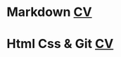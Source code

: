 # Markdown [CV](https://Sakhobiddin.github.io/rsschool-cv/cv)


# Html Css & Git [CV](https://sakhobiddin.github.io/rsschool-cv/)
